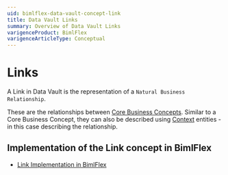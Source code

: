 ```yaml
---
uid: bimlflex-data-vault-concept-link
title: Data Vault Links
summary: Overview of Data Vault Links
varigenceProduct: BimlFlex
varigenceArticleType: Conceptual
---
```

# Links

A Link in Data Vault is the representation of a `Natural Business Relationship`. 

These are the relationships between [Core Business Concepts](xref:bimlflex-data-vault-concept-hub). Similar to a Core Business Concept, they can also be described using [Context](xref:bimlflex-data-vault-concept-satellite) entities - in this case describing the relationship.

## Implementation of the Link concept in BimlFlex

* [Link Implementation in BimlFlex](xref:bimlflex-data-vault-implementation-link)